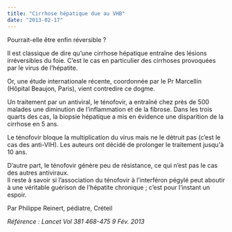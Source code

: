 ```yaml
---
title: "Cirrhose hépatique due au VHB"
date: "2013-02-17"
---
```


Pourrait-elle être enfin réversible ?

Il est classique de dire qu’une cirrhose hépatique entraîne des lésions irréversibles du foie. C’est le cas en particulier des cirrhoses provoquées par le virus de l’hépatite.

Or, une étude internationale récente, coordonnée par le Pr Marcellin (Hôpital Beaujon, Paris), vient contredire ce dogme.

Un traitement par un antiviral, le ténofovir, a entraîné chez près de 500 malades une diminution de l’inflammation et de la fibrose. Dans les trois quarts des cas, la biopsie hépatique a mis en évidence une disparition de la cirrhose en 5 ans.

Le ténofovir bloque la multiplication du virus mais ne le détruit pas (c’est le cas des anti-VIH). Les auteurs ont décidé de prolonger le traitement jusqu'à 10 ans.

D’autre part, le ténofovir génère peu de résistance, ce qui n’est pas le cas des autres antiviraux.  
Il reste à savoir si l’association du ténofovir à l’interféron pégylé peut aboutir à une véritable guérison de l’hépatite chronique ; c’est pour l’instant un espoir.

Par Philippe Reinert, pédiatre, Créteil

*Référence : Lancet Vol 381 468-475 9 Fév. 2013*
